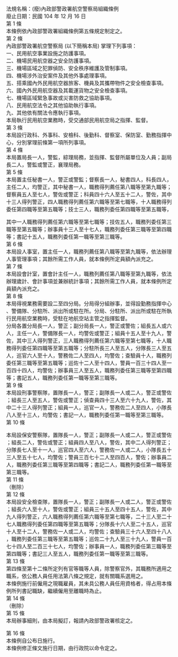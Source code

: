 法規名稱：(廢)內政部警政署航空警察局組織條例  
廢止日期：民國 104 年 12 月 16 日  
第 1 條  
本條例依內政部警政署組織條例第五條規定制定之。  
第 2 條  
內政部警政署航空警察局 (以下簡稱本局) 掌理下列事項：  
一、民用航空事業設施之防護事項。  
二、機場民用航空器之安全防護事項。  
三、機場區域之犯罪偵防、安全秩序維護及管制事項。  
四、機場涉外治安案件及其他外事處理事項。  
五、搭乘國內外民用航空器旅客、機員及其攜帶物件之安全檢查事項。  
六、國內外民用航空器及其載運貨物之安全檢查事項。  
七、機場區域緊急事故或災害防救之協助事項。  
八、民用航空法令之其他協助執行事項。  
九、其他依有關法令應執行事項。  
本局執行民用航空業務時，受交通部民用航空局之指揮、監督。  
第 3 條  
本局設行政科、外事科、安檢科、後勤科、督察室、保防室、勤務指揮中  
心，分別掌理前條第一項所列事項。  
第 4 條  
本局置局長一人，警監，綜理局務，並指揮、監督所屬單位及人員；副局  
長二人，警監或警正，襄理局務。  
第 5 條  
本局置主任秘書一人，警正或警監；督察長一人，秘書四人，科長四人，  
主任二人，均警正，其中秘書一人，職務得列薦任第八職等至第九職等；  
督察員五人至七人，警佐或警正；科員四十六人至五十二人，警佐，其中  
十三人得列警正，四人職務得列薦任第六職等至第七職等，十人職務得列  
委任第四職等至第五職等；技士三人，職務列委任第四職等至第五職等，  


其中一人職務得列薦任第六職等至第七職等；技佐五人，職務列委任第三  
職等至第五職等；辦事員十三人至十七人，職務列委任第三職等至第四職  
等；書記十五人，職務列委任第一職等至第三職等。  
第 6 條  
本局設人事室，置主任一人，職務列薦任第八職等至第九職等，依法辦理  
人事管理事項；其餘所需工作人員，就本條例所定員額內派充之。  
第 7 條  
本局設會計室，置會計主任一人，職務列薦任第八職等至第九職等，依法  
辦理歲計、會計事項並兼辦統計事項；其餘所需工作人員，就本條例所定  
員額內派充之。  
第 8 條  
本局得視業務需要設二至四分局。分局得分組辦事，並得設勤務指揮中心  
、警備隊、分駐所、派出所或駐在所。分局、分駐所、派出所或駐在所執  
行民用航空業務時，受駐在地航空站主管之指揮監督。  
分局各置分局長一人，警正；副分局長一人，警正或警佐；組長五人或六  
人，主任一人，警備隊長一人，均警佐或警正；組員十五人至十九人，警  
佐，其中三人得列警正，三人職務得列薦任第六職等至第七職等，十人職  
務得列委任第四職等至第五職等；分駐所長三人至五人，分隊長三人至五  
人，巡官六人至十人，警務佐二人至四人，均警佐；查驗員十人，職務列  
委任第三職等至第五職等；巡佐十二人至十四人，警員一百三十四人至一  
百四十四人，均警佐；辦事員三人至五人，職務列委任第三職等至第四職  
等；書記五人，職務列委任第一職等至第三職等。  
第 9 條  
本局設刑事警察隊，置隊長一人，警正；副隊長一人或二人，警正或警佐  
；組長三人至五人，警佐或警正；偵查員四十三人至六十九人，警佐，其  
中二十三人得列警正；組員一人，巡官一人，警務佐二人至四人，小隊長  
八人至十三人，均警佐；書記一人，職務列委任第一職等至第三職等。  
第 10 條  


本局設保安警察隊，置隊長一人，警正；副隊長一人或二人，警正或警佐  
；組長二人，警佐或警正；組員四人至八人，警佐，其中二人得列警正；  
分隊長七人至十一人，巡官四人至六人，警務佐一人或二人，小隊長五十  
三人至五十七人，均警佐；警員三百七十二人至四百人，警佐；辦事員二  
人，職務列委任第三職等至第四職等；書記二人，職務列委任第一職等至  
第三職等。  
第 11 條  
（刪除）  
第 12 條  
本局設安全檢查隊，置隊長一人，警正；副隊長一人或二人，警正或警佐  
；組長六人至十人，警佐或警正；組員三十五人至四十五人，警佐，其中  
九人得列警正，六人職務得列薦任第六職等至第七職等，二十三人至二十  
七人職務得列委任第四職等至第五職等；分隊長十六人至二十五人，巡官  
十人至十二人，警務佐一人或二人，均警佐；查驗員三十六人至四十八人  
，職務列委任第三職等至第五職等；巡佐二十九人至三十九人，警員一百  
七十四人至二百三十七人，均警佐；辦事員一人，職務列委任第三職等至  
第四職等；書記三人至五人，職務列委任第一職等至第三職等。  
第 13 條  
第四條至第十二條所定列有官等職等人員，除警察官外，其職務所適用之  
職系，依公務人員任用法第八條之規定，就有關職系選用之。  
本條例施行前僱用之現職雇員，其未具公務人員任用資格者，得占用本條  
例所列書記職缺，繼續僱用至離職時為止。  
第 14 條  
（刪除）  
第 15 條  
本局辦事細則，由本局擬訂，報請內政部警政署核定之。  


第 16 條  
本條例自公布日施行。  
本條例修正條文施行日期，由行政院以命令定之。  


